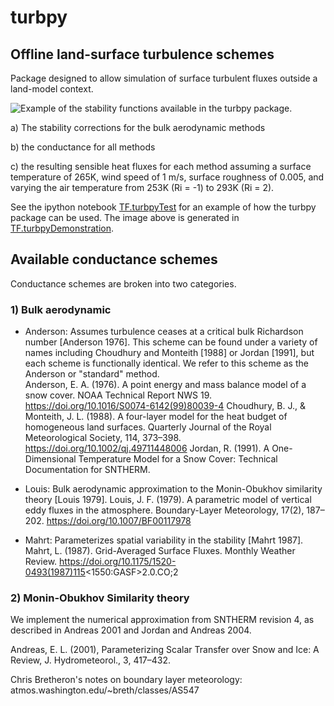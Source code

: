 # turbpy
## Offline land-surface turbulence schemes
Package designed to allow simulation of surface turbulent fluxes outside a land-model context.

![Example of the stability functions available in the turbpy package.](https://github.com/klapo/turbpy/blob/master/TF.OfflineTurb.Idealized.png)

a) The stability corrections for the bulk aerodynamic methods

b) the conductance for all methods

c) the resulting sensible heat fluxes for each method assuming a surface temperature of 265K, wind speed of 1 m/s,
surface roughness of 0.005, and varying the air temperature from 253K (Ri = -1) to 293K (Ri = 2).

See the ipython notebook [TF.turbpyTest](./TF.turbpyTest.ipynb) for an example of how the turbpy package can be used. The image above is generated in [TF.turbpyDemonstration](./TF.turbpyDemonstration.ipynb).

## Available conductance schemes
Conductance schemes are broken into two categories.

### 1) Bulk aerodynamic
- Anderson: Assumes turbulence ceases at a critical bulk Richardson number [Anderson 1976]. This scheme can be found under a variety of names including Choudhury and Monteith [1988] or Jordan [1991], but each scheme is functionally identical. We refer to this scheme as the Anderson or "standard" method.  
Anderson, E. A. (1976). A point energy and mass balance model of a snow cover. NOAA Technical Report NWS 19. https://doi.org/10.1016/S0074-6142(99)80039-4
Choudhury, B. J., & Monteith, J. L. (1988). A four-layer model for the heat budget of homogeneous land surfaces. Quarterly Journal of the Royal Meteorological Society, 114, 373–398. https://doi.org/10.1002/qj.49711448006
Jordan, R. (1991). A One-Dimensional Temperature Model for a Snow Cover: Technical Documentation for SNTHERM.

- Louis: Bulk aerodynamic approximation to the Monin-Obukhov similarity theory [Louis 1979].
Louis, J. F. (1979). A parametric model of vertical eddy fluxes in the atmosphere. Boundary-Layer Meteorology, 17(2), 187–202. https://doi.org/10.1007/BF00117978

- Mahrt: Parameterizes spatial variability in the stability [Mahrt 1987].
Mahrt, L. (1987). Grid-Averaged Surface Fluxes. Monthly Weather Review. https://doi.org/10.1175/1520-0493(1987)115<1550:GASF>2.0.CO;2

### 2) Monin-Obukhov Similarity theory
We implement the numerical approximation from SNTHERM revision 4, as described in Andreas 2001 and Jordan and Andreas 2004.

Andreas, E. L. (2001), Parameterizing Scalar Transfer over Snow and Ice: A Review, J. Hydrometeorol., 3, 417–432.

Chris Bretheron's notes on boundary layer meteorology: atmos.washington.edu/~breth/classes/AS547
